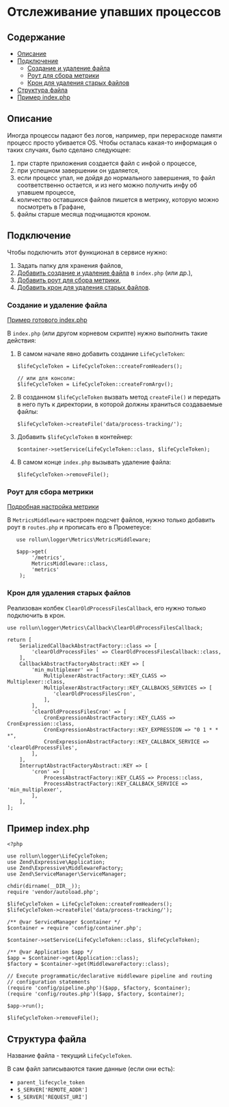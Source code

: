 # Отслеживание упавших процессов

## Содержание
- [Описание](#описание)
- [Подключение](#подключение)
  + [Создание и удаление файла](#создание-и-удаление-файла)
  + [Роут для сбора метрики](#роут-для-сбора-метрики)
  + [Крон для удаления старых файлов](#крон-для-удаления-старых-файлов)
- [Структура файла](#структура-файла)
- [Пример index.php](#пример-index.php)

## Описание
Иногда процессы падают без логов, например, при перерасходе памяти процесс просто убивается OS. Чтобы осталась какая-то информация о таких случаях, было сделано следующее:
1. при старте приложения создается файл с инфой о процессе,
2. при успешном завершении он удаляется,
3. если процесс упал, не дойдя до нормального завершения, то файл соответственно остается, и из него можно получить инфу об упавшем процессе,
4. количество оставшихся файлов пишется в метрику, которую можно посмотреть в Графане,
5. файлы старше месяца подчищаются кроном.

## Подключение

Чтобы подключить этот функционал в сервисе нужно:
1. Задать папку для хранения файлов,
2. [Добавить создание и удаление файла](#создание-и-удаление-файла) в `index.php` (или др.),
3. [Добавить роут для сбора метрики](#роут-для-сбора-метрики),
4. [Добавить крон для удаления старых файлов](#крон-для-удаления-старых-файлов).

### Создание и удаление файла
[Пример готового index.php](#пример-index.php)

В `index.php` (или другом корневом скрипте) нужно выполнить такие действия:
1. В самом начале явно добавить создание `LifeCycleToken`:
    ```
    $lifeCycleToken = LifeCycleToken::createFromHeaders();
    
    // или для консоли:
    $lifeCycleToken = LifeCycleToken::createFromArgv();
    ```
2. В созданном `$lifeCycleToken` вызвать метод `createFile()` и передать в него путь к директории, в которой должны храниться создаваемые файлы:
   ```
   $lifeCycleToken->createFile('data/process-tracking/');
   ```
3. Добавить `$lifeCycleToken` в контейнер:
   ```
   $container->setService(LifeCycleToken::class, $lifeCycleToken);
   ```
4. В самом конце `index.php` вызывать удаление файла:
   ```
   $lifeCycleToken->removeFile();
   ```
   
### Роут для сбора метрики

[Подробная настройка метрики](https://github.com/rollun-com/rollun-logger/blob/master/docs/pull-metrics.md)

В `MetricsMiddleware` настроен подсчет файлов, нужно только добавить роут в `routes.php` и прописать его в Прометеусе:

```
   use rollun\logger\Metrics\MetricsMiddleware;

   $app->get(
        '/metrics',
        MetricsMiddleware::class,
        'metrics'
    );
```

### Крон для удаления старых файлов

Реализован колбек `ClearOldProcessFilesCallback`, его нужно только подключить в крон.

```
use rollun\logger\Metrics\Callback\ClearOldProcessFilesCallback;

return [
    SerializedCallbackAbstractFactory::class => [
        'clearOldProcessFiles' => ClearOldProcessFilesCallback::class,
    ],
    CallbackAbstractFactoryAbstract::KEY => [
        'min_multiplexer' => [
            MultiplexerAbstractFactory::KEY_CLASS => Multiplexer::class,
            MultiplexerAbstractFactory::KEY_CALLBACKS_SERVICES => [
               'clearOldProcessFilesCron',
            ],
        ],
        'clearOldProcessFilesCron' => [
            CronExpressionAbstractFactory::KEY_CLASS => CronExpression::class,
            CronExpressionAbstractFactory::KEY_EXPRESSION => "0 1 * * *",
            CronExpressionAbstractFactory::KEY_CALLBACK_SERVICE => 'clearOldProcessFiles',
        ],
    ],
    InterruptAbstractFactoryAbstract::KEY => [
        'cron' => [
            ProcessAbstractFactory::KEY_CLASS => Process::class,
            ProcessAbstractFactory::KEY_CALLBACK_SERVICE => 'min_multiplexer',
        ],
    ],
];
```

## Пример index.php
```
<?php

use rollun\logger\LifeCycleToken;
use Zend\Expressive\Application;
use Zend\Expressive\MiddlewareFactory;
use Zend\ServiceManager\ServiceManager;

chdir(dirname(__DIR__));
require 'vendor/autoload.php';

$lifeCycleToken = LifeCycleToken::createFromHeaders();
$lifeCycleToken->createFile('data/process-tracking/');

/** @var ServiceManager $container */
$container = require 'config/container.php';

$container->setService(LifeCycleToken::class, $lifeCycleToken);

/** @var Application $app */
$app = $container->get(Application::class);
$factory = $container->get(MiddlewareFactory::class);

// Execute programmatic/declarative middleware pipeline and routing
// configuration statements
(require 'config/pipeline.php')($app, $factory, $container);
(require 'config/routes.php')($app, $factory, $container);

$app->run();

$lifeCycleToken->removeFile();
```

## Структура файла
Название файла - текущий `LifeCycleToken`.

В сам файл записываются такие данные (если они есть):
* `parent_lifecycle_token`
* `$_SERVER['REMOTE_ADDR']`
* `$_SERVER['REQUEST_URI']`
